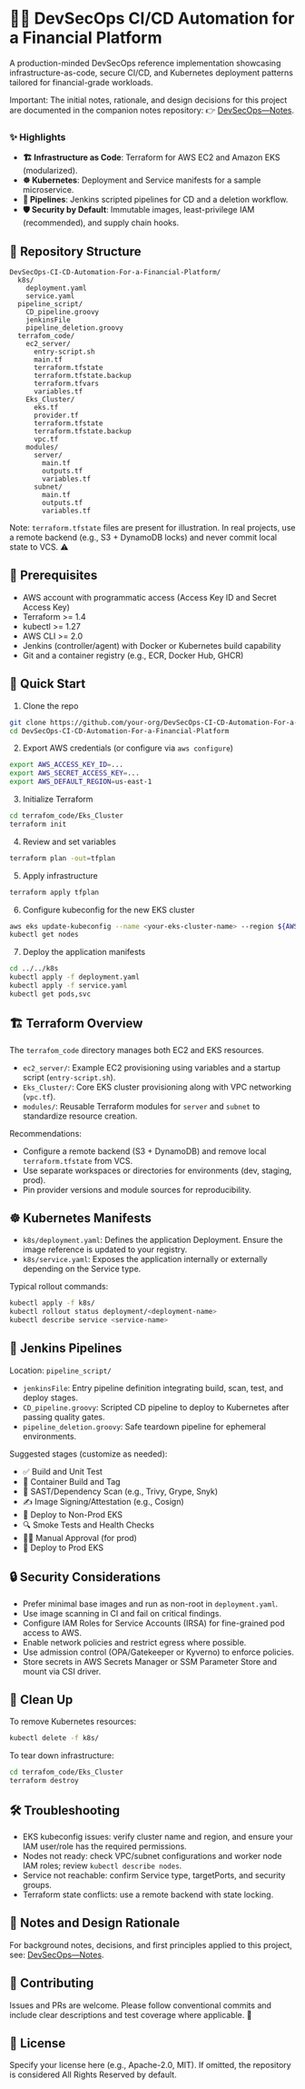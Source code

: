 # 🚀🔐 DevSecOps CI/CD Automation for a Financial Platform

A production-minded DevSecOps reference implementation showcasing infrastructure-as-code, secure CI/CD, and Kubernetes deployment patterns tailored for financial-grade workloads.

Important: The initial notes, rationale, and design decisions for this project are documented in the companion notes repository: 👉 [DevSecOps—Notes](https://github.com/mousrij/DevSecOps--Notes.git).

### ✨ Highlights
- **🏗️ Infrastructure as Code**: Terraform for AWS EC2 and Amazon EKS (modularized).
- **☸️ Kubernetes**: Deployment and Service manifests for a sample microservice.
- **🤖 Pipelines**: Jenkins scripted pipelines for CD and a deletion workflow.
- **🛡️ Security by Default**: Immutable images, least-privilege IAM (recommended), and supply chain hooks.

## 📁 Repository Structure
```text
DevSecOps-CI-CD-Automation-For-a-Financial-Platform/
  k8s/
    deployment.yaml
    service.yaml
  pipeline_script/
    CD_pipeline.groovy
    jenkinsFile
    pipeline_deletion.groovy
  terrafom_code/
    ec2_server/
      entry-script.sh
      main.tf
      terraform.tfstate
      terraform.tfstate.backup
      terraform.tfvars
      variables.tf
    Eks_Cluster/
      eks.tf
      provider.tf
      terraform.tfstate
      terraform.tfstate.backup
      vpc.tf
    modules/
      server/
        main.tf
        outputs.tf
        variables.tf
      subnet/
        main.tf
        outputs.tf
        variables.tf
```

Note: `terraform.tfstate` files are present for illustration. In real projects, use a remote backend (e.g., S3 + DynamoDB locks) and never commit local state to VCS. ⚠️

## 🧰 Prerequisites
- AWS account with programmatic access (Access Key ID and Secret Access Key)
- Terraform >= 1.4
- kubectl >= 1.27
- AWS CLI >= 2.0
- Jenkins (controller/agent) with Docker or Kubernetes build capability
- Git and a container registry (e.g., ECR, Docker Hub, GHCR)

## 🚀 Quick Start
1) Clone the repo
```bash
git clone https://github.com/your-org/DevSecOps-CI-CD-Automation-For-a-Financial-Platform.git
cd DevSecOps-CI-CD-Automation-For-a-Financial-Platform
```

2) Export AWS credentials (or configure via `aws configure`)
```bash
export AWS_ACCESS_KEY_ID=...
export AWS_SECRET_ACCESS_KEY=...
export AWS_DEFAULT_REGION=us-east-1
```

3) Initialize Terraform
```bash
cd terrafom_code/Eks_Cluster
terraform init
```

4) Review and set variables
```bash
terraform plan -out=tfplan
```

5) Apply infrastructure
```bash
terraform apply tfplan
```

6) Configure kubeconfig for the new EKS cluster
```bash
aws eks update-kubeconfig --name <your-eks-cluster-name> --region ${AWS_DEFAULT_REGION}
kubectl get nodes
```

7) Deploy the application manifests
```bash
cd ../../k8s
kubectl apply -f deployment.yaml
kubectl apply -f service.yaml
kubectl get pods,svc
```

## 🏗️ Terraform Overview
The `terrafom_code` directory manages both EC2 and EKS resources.

- `ec2_server/`: Example EC2 provisioning using variables and a startup script (`entry-script.sh`).
- `Eks_Cluster/`: Core EKS cluster provisioning along with VPC networking (`vpc.tf`).
- `modules/`: Reusable Terraform modules for `server` and `subnet` to standardize resource creation.

Recommendations:
- Configure a remote backend (S3 + DynamoDB) and remove local `terraform.tfstate` from VCS.
- Use separate workspaces or directories for environments (dev, staging, prod).
- Pin provider versions and module sources for reproducibility.

## ☸️ Kubernetes Manifests
- `k8s/deployment.yaml`: Defines the application Deployment. Ensure the image reference is updated to your registry.
- `k8s/service.yaml`: Exposes the application internally or externally depending on the Service type.

Typical rollout commands:
```bash
kubectl apply -f k8s/
kubectl rollout status deployment/<deployment-name>
kubectl describe service <service-name>
```

## 🤖 Jenkins Pipelines
Location: `pipeline_script/`

- `jenkinsFile`: Entry pipeline definition integrating build, scan, test, and deploy stages.
- `CD_pipeline.groovy`: Scripted CD pipeline to deploy to Kubernetes after passing quality gates.
- `pipeline_deletion.groovy`: Safe teardown pipeline for ephemeral environments.

Suggested stages (customize as needed):
- ✅ Build and Unit Test
- 🧱 Container Build and Tag
- 🧪 SAST/Dependency Scan (e.g., Trivy, Grype, Snyk)
- ✍️ Image Signing/Attestation (e.g., Cosign)
- 🚢 Deploy to Non-Prod EKS
- 🔍 Smoke Tests and Health Checks
- 🧑‍⚖️ Manual Approval (for prod)
- 🚀 Deploy to Prod EKS

## 🔒 Security Considerations
- Prefer minimal base images and run as non-root in `deployment.yaml`.
- Use image scanning in CI and fail on critical findings.
- Configure IAM Roles for Service Accounts (IRSA) for fine-grained pod access to AWS.
- Enable network policies and restrict egress where possible.
- Use admission control (OPA/Gatekeeper or Kyverno) to enforce policies.
- Store secrets in AWS Secrets Manager or SSM Parameter Store and mount via CSI driver.

## 🧹 Clean Up
To remove Kubernetes resources:
```bash
kubectl delete -f k8s/
```

To tear down infrastructure:
```bash
cd terrafom_code/Eks_Cluster
terraform destroy
```

## 🛠️ Troubleshooting
- EKS kubeconfig issues: verify cluster name and region, and ensure your IAM user/role has the required permissions.
- Nodes not ready: check VPC/subnet configurations and worker node IAM roles; review `kubectl describe nodes`.
- Service not reachable: confirm Service type, targetPorts, and security groups.
- Terraform state conflicts: use a remote backend with state locking.

## 📝 Notes and Design Rationale
For background notes, decisions, and first principles applied to this project, see: [DevSecOps—Notes](https://github.com/mousrij/DevSecOps--Notes.git).

## 🤝 Contributing
Issues and PRs are welcome. Please follow conventional commits and include clear descriptions and test coverage where applicable. 🙏

## 📄 License
Specify your license here (e.g., Apache-2.0, MIT). If omitted, the repository is considered All Rights Reserved by default.